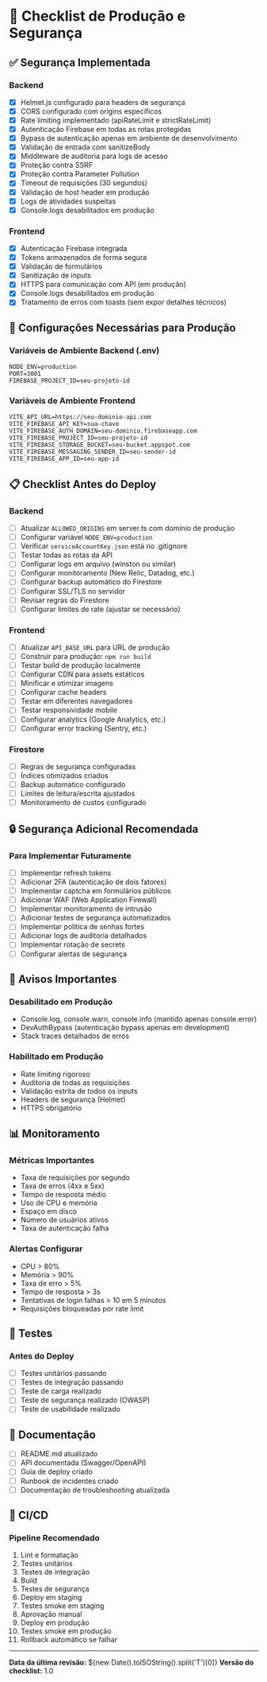 # 🚀 Checklist de Produção e Segurança

## ✅ Segurança Implementada

### Backend
- [x] Helmet.js configurado para headers de segurança
- [x] CORS configurado com origins específicos
- [x] Rate limiting implementado (apiRateLimit e strictRateLimit)
- [x] Autenticação Firebase em todas as rotas protegidas
- [x] Bypass de autenticação apenas em ambiente de desenvolvimento
- [x] Validação de entrada com sanitizeBody
- [x] Middleware de auditoria para logs de acesso
- [x] Proteção contra SSRF
- [x] Proteção contra Parameter Pollution
- [x] Timeout de requisições (30 segundos)
- [x] Validação de host header em produção
- [x] Logs de atividades suspeitas
- [x] Console.logs desabilitados em produção

### Frontend
- [x] Autenticação Firebase integrada
- [x] Tokens armazenados de forma segura
- [x] Validação de formulários
- [x] Sanitização de inputs
- [x] HTTPS para comunicação com API (em produção)
- [x] Console.logs desabilitados em produção
- [x] Tratamento de erros com toasts (sem expor detalhes técnicos)

## 🔧 Configurações Necessárias para Produção

### Variáveis de Ambiente Backend (.env)
```env
NODE_ENV=production
PORT=3001
FIREBASE_PROJECT_ID=seu-projeto-id
```

### Variáveis de Ambiente Frontend
```env
VITE_API_URL=https://seu-dominio-api.com
VITE_FIREBASE_API_KEY=sua-chave
VITE_FIREBASE_AUTH_DOMAIN=seu-dominio.firebaseapp.com
VITE_FIREBASE_PROJECT_ID=seu-projeto-id
VITE_FIREBASE_STORAGE_BUCKET=seu-bucket.appspot.com
VITE_FIREBASE_MESSAGING_SENDER_ID=seu-sender-id
VITE_FIREBASE_APP_ID=seu-app-id
```

## 📋 Checklist Antes do Deploy

### Backend
- [ ] Atualizar `ALLOWED_ORIGINS` em server.ts com domínio de produção
- [ ] Configurar variável `NODE_ENV=production`
- [ ] Verificar `serviceAccountKey.json` está no .gitignore
- [ ] Testar todas as rotas da API
- [ ] Configurar logs em arquivo (winston ou similar)
- [ ] Configurar monitoramento (New Relic, Datadog, etc.)
- [ ] Configurar backup automático do Firestore
- [ ] Configurar SSL/TLS no servidor
- [ ] Revisar regras do Firestore
- [ ] Configurar limites de rate (ajustar se necessário)

### Frontend  
- [ ] Atualizar `API_BASE_URL` para URL de produção
- [ ] Construir para produção: `npm run build`
- [ ] Testar build de produção localmente
- [ ] Configurar CDN para assets estáticos
- [ ] Minificar e otimizar imagens
- [ ] Configurar cache headers
- [ ] Testar em diferentes navegadores
- [ ] Testar responsividade mobile
- [ ] Configurar analytics (Google Analytics, etc.)
- [ ] Configurar error tracking (Sentry, etc.)

### Firestore
- [ ] Regras de segurança configuradas
- [ ] Índices otimizados criados
- [ ] Backup automático configurado
- [ ] Limites de leitura/escrita ajustados
- [ ] Monitoramento de custos configurado

## 🔒 Segurança Adicional Recomendada

### Para Implementar Futuramente
- [ ] Implementar refresh tokens
- [ ] Adicionar 2FA (autenticação de dois fatores)
- [ ] Implementar captcha em formulários públicos
- [ ] Adicionar WAF (Web Application Firewall)
- [ ] Implementar monitoramento de intrusão
- [ ] Adicionar testes de segurança automatizados
- [ ] Implementar política de senhas fortes
- [ ] Adicionar logs de auditoria detalhados
- [ ] Implementar rotação de secrets
- [ ] Configurar alertas de segurança

## 🚨 Avisos Importantes

### Desabilitado em Produção
- Console.log, console.warn, console.info (mantido apenas console.error)
- DevAuthBypass (autenticação bypass apenas em development)
- Stack traces detalhados de erros

### Habilitado em Produção
- Rate limiting rigoroso
- Auditoria de todas as requisições
- Validação estrita de todos os inputs
- Headers de segurança (Helmet)
- HTTPS obrigatório

## 📊 Monitoramento

### Métricas Importantes
- Taxa de requisições por segundo
- Taxa de erros (4xx e 5xx)
- Tempo de resposta médio
- Uso de CPU e memória
- Espaço em disco
- Número de usuários ativos
- Taxa de autenticação falha

### Alertas Configurar
- CPU > 80%
- Memória > 90%
- Taxa de erro > 5%
- Tempo de resposta > 3s
- Tentativas de login falhas > 10 em 5 minutos
- Requisições bloqueadas por rate limit

## 🧪 Testes

### Antes do Deploy
- [ ] Testes unitários passando
- [ ] Testes de integração passando
- [ ] Teste de carga realizado
- [ ] Teste de segurança realizado (OWASP)
- [ ] Teste de usabilidade realizado

## 📝 Documentação

- [ ] README.md atualizado
- [ ] API documentada (Swagger/OpenAPI)
- [ ] Guia de deploy criado
- [ ] Runbook de incidentes criado
- [ ] Documentação de troubleshooting atualizada

## 🔄 CI/CD

### Pipeline Recomendado
1. Lint e formatação
2. Testes unitários
3. Testes de integração
4. Build
5. Testes de segurança
6. Deploy em staging
7. Testes smoke em staging
8. Aprovação manual
9. Deploy em produção
10. Testes smoke em produção
11. Rollback automático se falhar

---

**Data da última revisão:** ${new Date().toISOString().split('T')[0]}
**Versão do checklist:** 1.0
